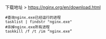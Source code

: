 下载地址 > https://nginx.org/en/download.html

```Shell
#查询nginx.exe已经运行的进程
tasklist | findstr "nginx.exe"
#杀掉nginx.exe所有进程
taskkill /f /t /im “nginx.exe”
```